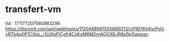 # transfert-vm


tId : 171177207580983296
https://discord.com/api/webhooks/1120468991555666013/UP8EfKh6yrPg1rvRTkAq0P1CXpL_rSUlIgPICgfj4CsKxM6M2mAOGX6JR8e5kj5awozc
